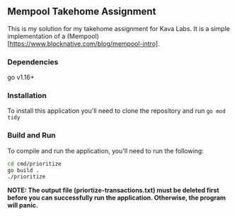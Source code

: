 ## Mempool Takehome Assignment

This is my solution for my takehome assignment for Kava Labs.  It is a simple implementation of a (Mempool)[https://www.blocknative.com/blog/mempool-intro].

### Dependencies

go v1.16+

### Installation

To install this application you'll need to clone the repository and run `go mod tidy`

### Build and Run

To compile and run the application, you'll need to run the following:

```bash
cd cmd/prioritize
go build .
./prioritize
```

**NOTE: The output file (priortize-transactions.txt) must be deleted first before you can successfully run the application.  Otherwise, the program will panic.**
